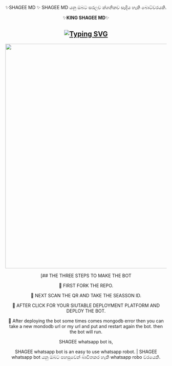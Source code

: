 ✨SHAGEE MD ✨
SHAGEE MD යනු ඔබට සරලව ක්ශනිකව සෑදිය හැකි බොට්වරයකි.

<div align="center">
  ✨<b>KING SHAGEE MD</b>✨</b>

  
<div align="center">
</p>


## [![Typing SVG](https://readme-typing-svg.herokuapp.com?font=Rockstar-ExtraBold&color=F00&lines=HELLO+IM+KING+SHAGEE+WHATSAPP+BOT)](https://git.io/typing-svg)

   <p align="center">
<a href="https://github.com/vajirabot1">
    <img src="https://telegra.ph/file/0bc5c54c51edf341a279b.jpg"  width="700px">
</a>
	   
[## THE THREE STEPS TO MAKE THE BOT
	
📌 FIRST FORK THE REPO.

📌 NEXT SCAN THE QR AND TAKE THE SEASSON ID.

📌 AFTER CLICK FOR YOUR SIUTABLE DEPLOYMENT PLATFORM AND DEPLOY THE BOT.

📍 After deploying the bot some times comes mongodb error then you can take a new mondodb url or my url and put and restart again the bot. then the bot will run.


SHAGEE whatsapp bot is,

   SHAGEE whatsapp bot is an easy to use whatsapp robot.   |  SHAGEE whatsapp bot යනු ඔබට පහසුවෙන් බාවිතකර හැකි whatsapp robo වරයෙකි.


